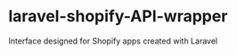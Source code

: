 laravel-shopify-API-wrapper
===========================

Interface designed for Shopify apps created with Laravel
